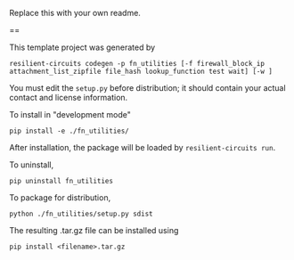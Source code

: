 Replace this with your own readme.

==

This template project was generated by

    resilient-circuits codegen -p fn_utilities [-f firewall_block_ip attachment_list_zipfile file_hash lookup_function test wait] [-w ]


You must edit the `setup.py` before distribution;
it should contain your actual contact and license information.

To install in "development mode"

    pip install -e ./fn_utilities/

After installation, the package will be loaded by `resilient-circuits run`.


To uninstall,

    pip uninstall fn_utilities


To package for distribution,

    python ./fn_utilities/setup.py sdist

The resulting .tar.gz file can be installed using

    pip install <filename>.tar.gz
